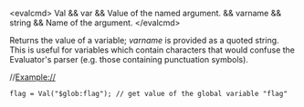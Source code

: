 \<evalcmd\> Val && var && Value of the named argument. && varname && string && Name of the argument. \</evalcmd\>

Returns the value of a variable; *varname* is provided as a quoted string. This is useful for variables which contain characters that would confuse the Evaluator's parser (e.g. those containing punctuation symbols).

//<Example://>

    flag = Val("$glob:flag"); // get value of the global variable "flag"
